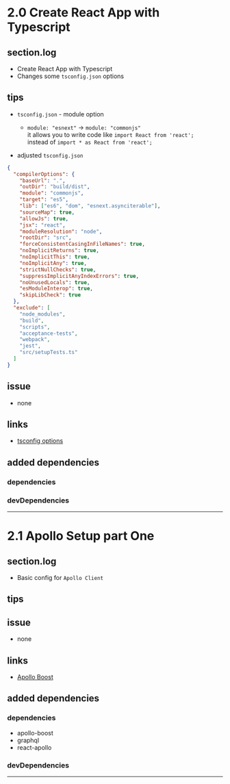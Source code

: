 # 2.0 Create React App with Typescript

## section.log

- Create React App with Typescript
- Changes some `tsconfig.json` options

## tips

- `tsconfig.json` - module option

  - `module: "esnext"` -> `module: "commonjs"` <br>
    it allows you to write code like `import React from 'react';` <br>
    instead of `import * as React from 'react';`

- adjusted `tsconfig.json`

```json
{
  "compilerOptions": {
    "baseUrl": ".",
    "outDir": "build/dist",
    "module": "commonjs",
    "target": "es5",
    "lib": ["es6", "dom", "esnext.asynciterable"],
    "sourceMap": true,
    "allowJs": true,
    "jsx": "react",
    "moduleResolution": "node",
    "rootDir": "src",
    "forceConsistentCasingInFileNames": true,
    "noImplicitReturns": true,
    "noImplicitThis": true,
    "noImplicitAny": true,
    "strictNullChecks": true,
    "suppressImplicitAnyIndexErrors": true,
    "noUnusedLocals": true,
    "esModuleInterop": true,
    "skipLibCheck": true
  },
  "exclude": [
    "node_modules",
    "build",
    "scripts",
    "acceptance-tests",
    "webpack",
    "jest",
    "src/setupTests.ts"
  ]
}
```

## issue

- none

## links

- [tsconfig options](https://www.typescriptlang.org/docs/handbook/compiler-options.html)

## added dependencies

### dependencies

### devDependencies

---

# 2.1 Apollo Setup part One

## section.log

- Basic config for `Apollo Client`

## tips

## issue

- none

## links

- [Apollo Boost](https://github.com/apollographql/apollo-client/tree/master/packages/apollo-boost)

## added dependencies

### dependencies

- apollo-boost
- graphql
- react-apollo

### devDependencies

---
